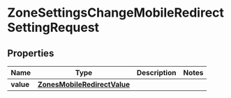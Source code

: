 

# ZoneSettingsChangeMobileRedirectSettingRequest


## Properties

| Name | Type | Description | Notes |
|------------ | ------------- | ------------- | -------------|
|**value** | [**ZonesMobileRedirectValue**](ZonesMobileRedirectValue.md) |  |  |



